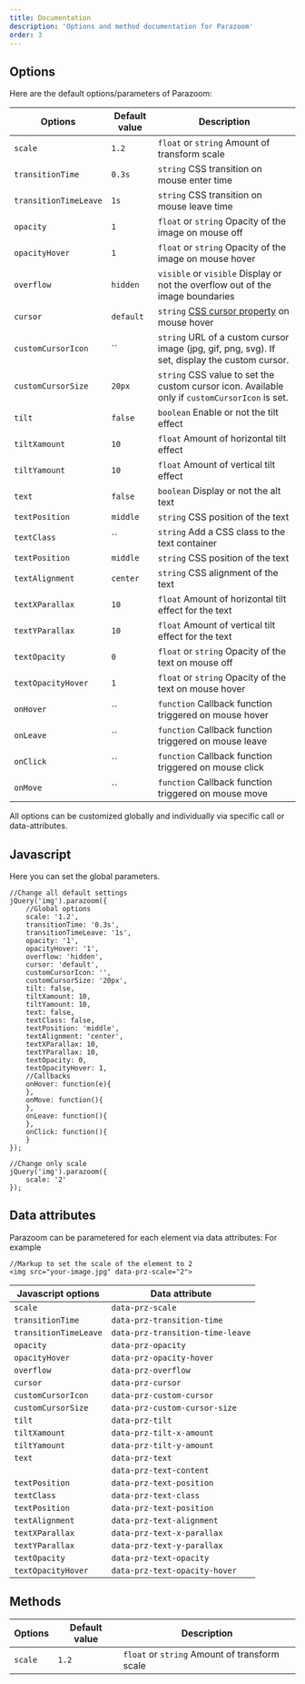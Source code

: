 ```yaml
---
title: Documentation
description: 'Options and method documentation for Parazoom'
order: 3
---
```


## Options

Here are the default options/parameters of Parazoom:

| Options               | Default value     | Description |
| --------------------- | ----------------- | ----------- |
| `scale`               | `1.2`             | `float` or `string` Amount of transform scale |
| `transitionTime`      | `0.3s`            | `string` CSS transition on mouse enter time |
| `transitionTimeLeave` | `1s`              | `string` CSS transition on mouse leave time |
| `opacity`             | `1`               | `float` or `string` Opacity of the image on mouse off |
| `opacityHover`        | `1`               | `float` or `string` Opacity of the image on mouse hover |
| `overflow`            | `hidden`          | `visible` or `visible` Display or not the overflow out of the image boundaries |
| `cursor`              | `default`         | `string` [CSS cursor property](https://developer.mozilla.org/en-US/docs/Web/CSS/cursor) on mouse hover |
| `customCursorIcon`    | ``                | `string` URL of a custom cursor image (jpg, gif, png, svg). If set, display the custom cursor. |
| `customCursorSize`    | `20px`            | `string` CSS value to set the custom cursor icon. Available only if `customCursorIcon` is set. |
| `tilt`                | `false`           | `boolean` Enable or not the tilt effect |
| `tiltXamount`         | `10`              | `float` Amount of horizontal tilt effect |
| `tiltYamount`         | `10`              | `float` Amount of vertical tilt effect |
| `text`                | `false`           | `boolean` Display or not the alt text |
| `textPosition`        | `middle`          | `string` CSS position of the text |
| `textClass`           | ``                | `string` Add a CSS class to the text container |
| `textPosition`        | `middle`          | `string` CSS position of the text |
| `textAlignment`       | `center`          | `string` CSS alignment of the text |
| `textXParallax`       | `10`              | `float` Amount of horizontal tilt effect for the text |
| `textYParallax`       | `10`              | `float` Amount of vertical tilt effect for the text |
| `textOpacity`         | `0`               | `float` or `string` Opacity of the text on mouse off |
| `textOpacityHover`    | `1`               | `float` or `string` Opacity of the text on mouse hover |
| `onHover`             | ``                | `function` Callback function triggered on mouse hover |
| `onLeave`             | ``                | `function` Callback function triggered on mouse leave |
| `onClick`             | ``                | `function` Callback function triggered on mouse click |
| `onMove`              | ``                | `function` Callback function triggered on mouse move |


All options can be customized globally and individually via specific call or data-attributes.


## Javascript

Here you can set the global parameters.

```
//Change all default settings
jQuery('img').parazoom({
    //Global options
    scale: '1.2',
    transitionTime: '0.3s',
    transitionTimeLeave: '1s',
    opacity: '1',
    opacityHover: '1',
    overflow: 'hidden',
    cursor: 'default',
    customCursorIcon: '',
    customCursorSize: '20px',
    tilt: false,
    tiltXamount: 10,
    tiltYamount: 10,
    text: false,
    textClass: false,
    textPosition: 'middle',
    textAlignment: 'center',
    textXParallax: 10,
    textYParallax: 10,
    textOpacity: 0,
    textOpacityHover: 1,
    //Callbacks
    onHover: function(e){
    },
    onMove: function(){
    },
    onLeave: function(){
    },
    onClick: function(){
    }
});

//Change only scale
jQuery('img').parazoom({
    scale: '2'
});
```

## Data attributes

Parazoom can be parametered for each element via data attributes: For example

```
//Markup to set the scale of the element to 2
<img src="your-image.jpg" data-prz-scale="2">
```


| Javascript options    | Data attribute                   |
| --------------------- | -------------------------------- |
| `scale`               | `data-prz-scale`                 |
| `transitionTime`      | `data-prz-transition-time`       |
| `transitionTimeLeave` | `data-prz-transition-time-leave` |
| `opacity`             | `data-prz-opacity`               |
| `opacityHover`        | `data-prz-opacity-hover`         |
| `overflow`            | `data-prz-overflow`              |
| `cursor`              | `data-prz-cursor`                |
| `customCursorIcon`    | `data-prz-custom-cursor`         |
| `customCursorSize`    | `data-prz-custom-cursor-size`    |
| `tilt`                | `data-prz-tilt`                  |
| `tiltXamount`         | `data-prz-tilt-x-amount`         |
| `tiltYamount`         | `data-prz-tilt-y-amount`         |
| `text`                | `data-prz-text`                  |
|                       | `data-prz-text-content`          |
| `textPosition`        | `data-prz-text-position`         |
| `textClass`           | `data-prz-text-class`            |
| `textPosition`        | `data-prz-text-position`         |
| `textAlignment`       | `data-prz-text-alignment`        |
| `textXParallax`       | `data-prz-text-x-parallax`       |
| `textYParallax`       | `data-prz-text-y-parallax`       |
| `textOpacity`         | `data-prz-text-opacity`          |
| `textOpacityHover`    | `data-prz-text-opacity-hover`    |


## Methods

| Options               | Default value     | Description |
| --------------------- | ----------------- | ----------- |
| `scale`               | `1.2`             | `float` or `string` Amount of transform scale |
